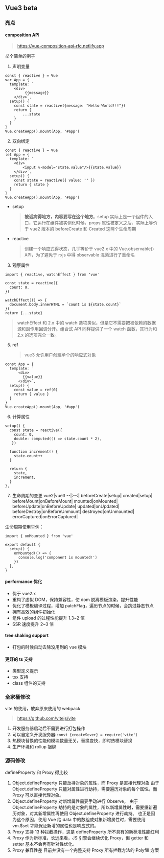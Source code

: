 ## Vue3 beta

### 亮点

#### composition API

> https://vue-composition-api-rfc.netlify.app

举个简单的例子

1. 声明变量

```
const { reactive } = Vue
var App = {
  template: `
    <div>
         {{message}}
    </div>`,
  setup() {
  	const state = reactive({message: "Hello World!!!"})
	return {
		...state
	}
  }
}
Vue.createApp().mount(App, '#app')
```

2. 双向绑定

```
const { reactive } = Vue
let App = {
  template: `
    <div>
        <input v-model="state.value"/>{{state.value}}
    </div>`,
  setup() {
    const state = reactive({ value: '' })
    return { state }
  }
}
Vue.createApp().mount(App, '#app')

```

- setup
  > **被诟病得地方，内容要写在这个地方**。setup 实际上是一个组件的入口，它运行在组件被实例化时候，props 属性被定义之后，实际上等价于 vue2 版本的 beforeCreate 和 Created 这两个生命周期
- reactive
  > 创建一个响应式得状态，几乎等价于 vue2.x 中的 Vue.observable() API，为了避免于 rxjs 中得 observable 混淆进行了重命名

3. 观察属性

```
import { reactive, watchEffect } from 'vue'

const state = reactive({
  count: 0,
})

watchEffect(() => {
  document.body.innerHTML = `count is ${state.count}`
})
return {...state}
```

> watchEffect 和 2.x 中的 watch 选项类似，但是它不需要把被依赖的数据源和副作用回调分开。组合式 API 同样提供了一个 watch 函数，其行为和 2.x 的选项完全一致。

5. ref
   > vue3 允许用户创建单个的响应式对象

```
const App = {
  template: `
      <div>
        {{value}}
      </div>`,
  setup() {
    const value = ref(0)
    return { value }
  }
}
Vue.createApp().mount(App, '#app')
```

6. 计算属性

```
setup() {
  const state = reactive({
    count: 0,
    double: computed(() => state.count * 2),
   })

  function increment() {
    state.count++
  }

  return {
    state,
    increment,
  }
},
```

7. 生命周期的变更
   vue2|vue3
   --|:--:|
   beforeCreate|setup|
   created|setup|
   beforeMount|onBeforeMount|
   mounted|onMounted|
   beforeUpdate|onBeforeUpdate|
   updated|onUpdated|
   beforeDestroy|onBeforeUnmount|
   destroyed|onUnmounted|
   errorCaptured|onErrorCaptured|

生命周期使用举例：

```
import { onMounted } from 'vue'

export default {
  setup() {
    onMounted(() => {
      console.log('component is mounted!')
    })
  },
}
```

#### performance 优化

- 优于 vue2.x
- 重构了虚拟 DOM，保持兼容性，使 dom 脱离模板渲染，提升性能
- 优化了模板编译过程，增加 patchFlag，遍历节点的时候，会跳过静态节点
- 拥有高效的组件初始化
- 组件 upload 的过程性能提升 1.3~2 倍
- SSR 速度提升 2~3 倍

#### tree shaking support

- 打包的时候自动去除没用到的 vue 模块

#### 更好的 ts 支持

- 类型定义提示
- tsx 支持
- class 组件的支持

### 全家桶修改

vite 的使用，放弃原来使用的 webpack

> https://github.com/vitejs/vite

1. 开发服务器启动后不需要进行打包操作
2. 可以自定义开发服务器:`const {createSever} = require('vite')`
3. 热模块替换的性能和模块数量无关，替换变快，即时热模块替换
4. 生产环境和 rollup 捆绑

### 源码修改

defineProperty 和 Proxy 得比较

1. Object.defineProperty 只能劫持对象的属性，而 Proxy 是直接代理对象
   由于 Object.defineProperty 只能对属性进行劫持，需要遍历对象的每个属性。而 Proxy 可以直接代理对象。
2. Object.defineProperty 对新增属性需要手动进行 Observe， 由于 Object.defineProperty 劫持的是对象的属性，所以新增属性时，需要重新遍历对象，对其新增属性再使用 Object.defineProperty 进行劫持。 也正是因为这个原因，使用 Vue 给 data 中的数组或对象新增属性时，需要使用 vm.\$set 才能保证新增的属性也是响应式的。
3. Proxy 支持 13 种拦截操作，这是 defineProperty 所不具有的新标准性能红利
4. Proxy 作为新标准，长远来看，JS 引擎会继续优化 Proxy，但 getter 和 setter 基本不会再有针对性优化。
5. Proxy 兼容性差 目前并没有一个完整支持 Proxy 所有拦截方法的 Polyfill 方案
